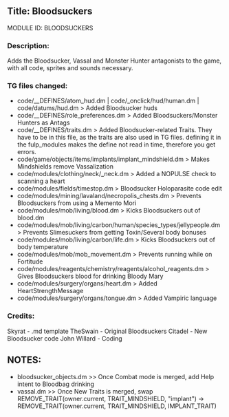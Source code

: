 ## Title: Bloodsuckers

MODULE ID: BLOODSUCKERS

### Description:

Adds the Bloodsucker, Vassal and Monster Hunter antagonists to the game, with all code, sprites and sounds necessary.

### TG files changed:

- code/__DEFINES/atom_hud.dm | code/_onclick/hud/human.dm | code/datums/hud.dm > Added Bloodsucker huds
- code/__DEFINES/role_preferences.dm > Added Bloodsuckers/Monster Hunters as Antags
- code/__DEFINES/traits.dm > Added Bloodsucker-related Traits. They have to be in this file, as the traits are also used in TG files. defining it in the fulp_modules makes the define not read in time, therefore you get errors.
- code/game/objects/items/implants/implant_mindshield.dm > Makes Mindshields remove Vassalization
- code/modules/clothing/neck/_neck.dm > Added a NOPULSE check to scanning a heart
- code/modules/fields/timestop.dm > Bloodsucker Holoparasite code edit
- code/modules/mining/lavaland/necropolis_chests.dm > Prevents Bloodsuckers from using a Memento Mori
- code/modules/mob/living/blood.dm > Kicks Bloodsuckers out of blood.dm
- code/modules/mob/living/carbon/human/species_types/jellypeople.dm > Prevents Slimesuckers from getting Toxin/Several body bonuses
- code/modules/mob/living/carbon/life.dm > Kicks Bloodsuckers out of body temperature
- code/modules/mob/mob_movement.dm > Prevents running while on Fortitude
- code/modules/reagents/chemistry/reagents/alcohol_reagents.dm > Gives Bloodsuckers blood for drinking Bloody Mary
- code/modules/surgery/organs/heart.dm > Added HeartStrengthMessage
- code/modules/surgery/organs/tongue.dm > Added Vampiric language

### Credits:

Skyrat - .md template
TheSwain - Original Bloodsuckers
Citadel - New Bloodsucker code
John Willard - Coding

## NOTES:

- bloodsucker_objects.dm >> Once Combat mode is merged, add Help intent to Bloodbag drinking
- vassal.dm >> Once New Traits is merged, swap REMOVE_TRAIT(owner.current, TRAIT_MINDSHIELD, "implant") -> REMOVE_TRAIT(owner.current, TRAIT_MINDSHIELD, IMPLANT_TRAIT)
